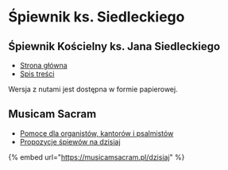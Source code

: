 # Śpiewnik ks. Siedleckiego

## Śpiewnik Kościelny ks. Jana Siedleckiego

* [Strona główna](http://spiewniksiedleckiego.pl/)
* [Spis treści](http://spiewniksiedleckiego.pl/?page\_id=3473)

Wersja z nutami jest dostępna w formie papierowej.

## Musicam Sacram

* [Pomoce dla organistów, kantorów i psalmistów](https://musicamsacram.pl/)
* [Propozycje śpiewów na dzisiaj](https://musicamsacram.pl/dzisiaj)

{% embed url="https://musicamsacram.pl/dzisiaj" %}

